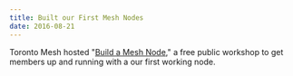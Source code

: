 ```yaml
---
title: Built our First Mesh Nodes
date: 2016-08-21
---
```


Toronto Mesh hosted "[Build a Mesh Node](https://tomesh.net/2016-08-21/build-a-node/)," a free public workshop to get members up and running with a our first working node.

